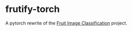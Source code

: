 # frutify-torch

A pytorch rewrite of the [Fruit Image Classification](https://github.com/ShawonAshraf/Fruit-Image-Classification) project.
